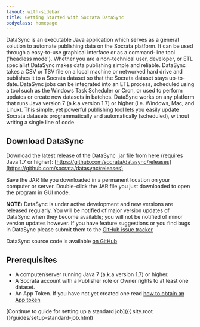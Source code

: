 ```yaml
---
layout: with-sidebar
title: Getting Started with Socrata DataSync
bodyclass: homepage
---
```


DataSync is an executable Java application which serves as a general solution to automate publishing data on the Socrata platform. It can be used through a easy-to-use graphical interface or as a command-line tool ('headless mode'). Whether you are a non-technical user, developer, or ETL specialist DataSync makes data publishing simple and reliable. DataSync takes a CSV or TSV file on a local machine or networked hard drive and publishes it to a Socrata dataset so that the Socrata dataset stays up-to-date. DataSync jobs can be integrated into an ETL process, scheduled using a tool such as the Windows Task Scheduler or Cron, or used to perform updates or create new datasets in batches. DataSync works on any platform that runs Java version 7 (a.k.a version 1.7) or higher (i.e. Windows, Mac, and Linux). This simple, yet powerful publishing tool lets you easily update Socrata datasets programmatically and automatically (scheduled), without writing a single line of code.

<!--
insert screenshot
-->

## Download DataSync

Download the latest release of the DataSync .jar file from here (requires Java 1.7 or higher):
[https://github.com/socrata/datasync/releases](https://github.com/socrata/datasync/releases)

Save the JAR file you downloaded in a permanent location on your computer or server. Double-click the JAR file you just downloaded to open the program in GUI mode.

**NOTE:** DataSync is under active development and new versions are released regularly. You will be notified of major version updates of DataSync when they become available; you will not be notified of minor version updates however. If you have feature suggestions or you find bugs in DataSync please submit them to the [GitHub issue tracker](https://github.com/socrata/datasync/issues)

DataSync source code is available [on GitHub](https://github.com/socrata/datasync)

## Prerequisites

- A computer/server running Java 7 (a.k.a version 1.7) or higher.
- A Socrata account with a Publisher role or Owner rights to at least one dataset.
- An App Token. If you have not yet created one read [how to obtain an App token](http://beta.dev.socrata.com/docs/app-tokens.html)


[Continue to guide for setting up a standard job]({{ site.root }}/guides/setup-standard-job.html)

